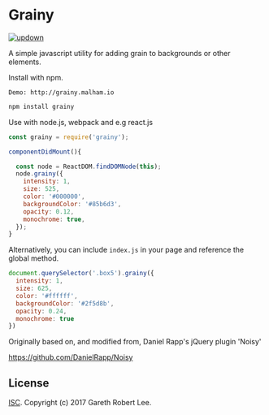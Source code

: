 Grainy
===========
[![updown](https://img.shields.io/website?style=for-the-badge&url=https%3A%2F%2Fgrainy.yesmat.es)](https://img.shields.io/website?style=for-the-badge&url=https%3A%2F%2Fgrainy.yesmat.es)


A simple javascript utility for adding grain to backgrounds or other elements.

Install with npm.

```
Demo: http://grainy.malham.io
```

```sh
npm install grainy
```

Use with node.js, webpack and e.g react.js

```js
const grainy = require('grainy');

componentDidMount(){

  const node = ReactDOM.findDOMNode(this);
  node.grainy({
    intensity: 1,
    size: 525,
    color: '#000000',
    backgroundColor: '#85b6d3',
    opacity: 0.12,
    monochrome: true,
  });
}
```

Alternatively, you can include `index.js` in your page and reference the global method.

```js
document.querySelector('.box5').grainy({
  intensity: 1,
  size: 625,
  color: '#ffffff',
  backgroundColor: '#2f5d8b',
  opacity: 0.24,
  monochrome: true
})
```


Originally based on, and modified from, Daniel Rapp's jQuery plugin 'Noisy'

https://github.com/DanielRapp/Noisy



## License

[ISC](LICENSE). Copyright (c) 2017 Gareth Robert Lee.
